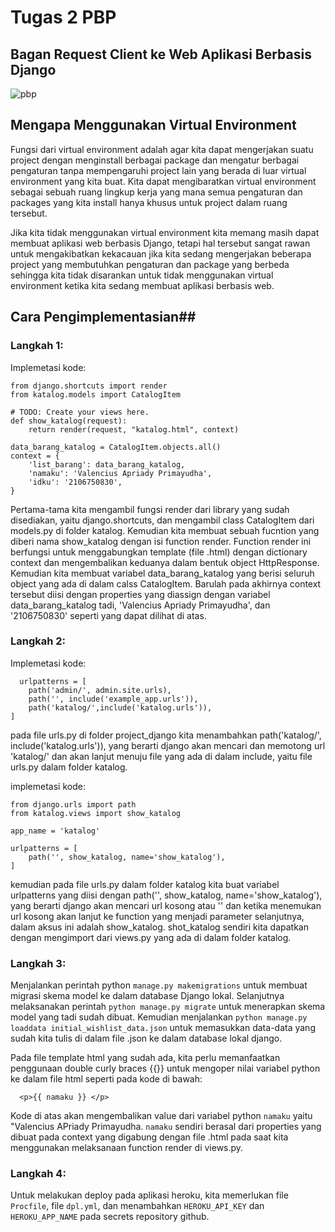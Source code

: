 # Tugas 2 PBP #

## Bagan Request Client ke Web Aplikasi Berbasis Django ##

![pbp](https://user-images.githubusercontent.com/112455892/190127974-7b02e92f-62e2-4ed2-b909-6bd2c194b01e.jpg)

## Mengapa Menggunakan Virtual Environment ##

Fungsi dari virtual environment adalah agar kita dapat mengerjakan suatu project dengan menginstall berbagai package dan mengatur berbagai pengaturan tanpa mempengaruhi project lain yang berada di luar virtual environment yang kita buat. Kita dapat mengibaratkan virtual environment sebagai sebuah ruang lingkup kerja yang mana semua pengaturan dan packages yang kita install hanya khusus untuk project dalam ruang tersebut. 

Jika kita tidak menggunakan virtual environment kita memang masih dapat membuat aplikasi web berbasis Django, tetapi hal tersebut sangat rawan untuk mengakibatkan kekacauan jika kita sedang mengerjakan beberapa project yang membutuhkan pengaturan dan package yang berbeda sehingga kita tidak disarankan untuk tidak menggunakan virtual environment ketika kita sedang membuat aplikasi berbasis web.

## Cara Pengimplementasian##
### Langkah 1: ###
Implemetasi kode:
```
from django.shortcuts import render
from katalog.models import CatalogItem

# TODO: Create your views here.
def show_katalog(request):
    return render(request, "katalog.html", context)

data_barang_katalog = CatalogItem.objects.all()
context = {
    'list_barang': data_barang_katalog,
    'namaku': 'Valencius Apriady Primayudha',
    'idku': '2106750830',
}
```
Pertama-tama kita mengambil fungsi render dari library yang sudah disediakan, yaitu django.shortcuts, dan mengambil class CatalogItem dari models.py di folder katalog. Kemudian kita membuat sebuah fucntion yang diberi nama show_katalog dengan isi function render. Function render ini berfungsi untuk menggabungkan template (file .html) dengan dictionary context dan mengembalikan keduanya dalam bentuk object HttpResponse. Kemudian kita membuat variabel data_barang_katalog yang berisi seluruh object yang ada di dalam calss CatalogItem. Barulah pada akhirnya context tersebut diisi dengan properties yang diassign dengan variabel data_barang_katalog tadi, 'Valencius Apriady Primayudha', dan '2106750830' seperti yang dapat dilihat di atas.

### Langkah 2: ###
Implemetasi kode:
```
  urlpatterns = [
    path('admin/', admin.site.urls),
    path('', include('example_app.urls')),
    path('katalog/',include('katalog.urls')),
]
```
pada file urls.py di folder project_django kita menambahkan path('katalog/', include('katalog.urls')), yang berarti django akan mencari dan memotong url 'katalog/' dan akan lanjut menuju file yang ada di dalam include, yaitu file urls.py dalam folder katalog. 

implemetasi kode:
```
from django.urls import path
from katalog.views import show_katalog

app_name = 'katalog'

urlpatterns = [
    path('', show_katalog, name='show_katalog'), 
]
```

kemudian pada file urls.py dalam folder katalog kita buat variabel urlpatterns yang diisi dengan path('', show_katalog, name='show_katalog'), yang berarti django akan mencari url kosong atau '' dan ketika menemukan url kosong akan lanjut ke function yang menjadi parameter selanjutnya, dalam aksus ini adalah show_katalog. shot_katalog sendiri kita dapatkan dengan mengimport dari views.py yang ada di dalam folder katalog.

### Langkah 3: ###
Menjalankan perintah python ```manage.py makemigrations``` untuk membuat migrasi skema model ke dalam database Django lokal. Selanjutnya melaksanakan perintah ```python manage.py migrate``` untuk menerapkan skema model yang tadi sudah dibuat. Kemudian menjalankan ```python manage.py loaddata initial_wishlist_data.json``` untuk memasukkan data-data yang sudah kita tulis di dalam file .json ke dalam database lokal django. 



Pada file template html yang sudah ada, kita perlu memanfaatkan penggunaan double curly braces {{}} untuk mengoper nilai variabel python ke dalam file html seperti pada kode di bawah:
```
  <p>{{ namaku }} </p>
```
Kode di atas akan mengembalikan value dari variabel python ``` namaku ``` yaitu "Valencius APriady Primayudha. ```namaku``` sendiri berasal dari properties yang dibuat pada context yang digabung dengan file .html pada saat kita menggunakan melaksanaan function render di views.py.

### Langkah 4: ###
Untuk melakukan deploy pada aplikasi heroku, kita memerlukan file ```Procfile```, file ```dpl.yml```, dan menambahkan ```HEROKU_API_KEY``` dan ```HEROKU_APP_NAME``` pada secrets repository github.
